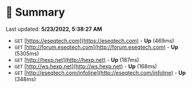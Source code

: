 # 📖 Summary
Last updated: **5/23/2022, 5:38:27 AM**

- `GET` [https://eseqtech.com](https://eseqtech.com) - **Up** (469ms)
- `GET` [http://forum.eseqtech.com](http://forum.eseqtech.com) - **Up** (5305ms)
- `GET` [http://hexp.net](http://hexp.net) - **Up** (187ms)
- `GET` [http://ws.hexp.net](http://ws.hexp.net) - **Up** (168ms)
- `GET` [http://eseqtech.com/infoline](http://eseqtech.com/infoline) - **Up** (348ms)
